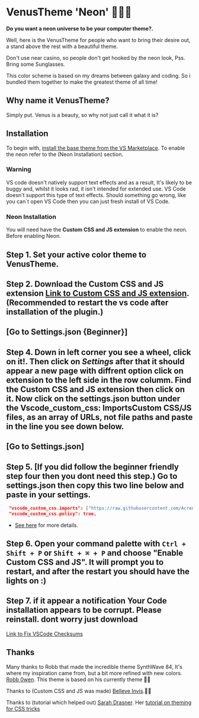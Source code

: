 # VenusTheme 'Neon' 🤟🏼🌟

__Do you want a neon universe to be your computer theme?.__

Well, here is the VenusTheme for people who want to bring their desire out, a stand above the rest with a beautiful theme. 

Don't use near casino, so people don't get hooked by the neon look, Pss. Bring some Sunglasses.


This color scheme is based on my dreams between galaxy and coding.
So i bundled them together to make the greatest theme of all time! 


## Why name it VenusTheme?
Simply put. Venus is a beauty, so why not just call it what it is?


## Installation
To begin with, [install the base theme from the VS Marketplace](https://marketplace.visualstudio.com/items?itemName=Anciaveus.venustheme). To enable the neon refer to the (Neon Installation) section.


### Warning
VS code doesn't natively support text effects and as a result, It's likely to be buggy and, whilst it looks rad, it isn't intended for extended use. VS Code doesn't support this type of text effects. Should something go wrong, like you can`t open VS Code then you can just fresh install of VS Code.


### Neon Installation

You will need have the __Custom CSS and JS extension__ to enable the neon. 
Before enabling Neon.

## Step 1. Set your active color theme to __VenusTheme__. 

## Step 2. Download the Custom CSS and JS extension [Link to Custom CSS and JS extension](https://marketplace.visualstudio.com/items?itemName=be5invis.vscode-custom-css). (Recommended to restart the vs code after installation of the plugin.)

## [Go to Settings.json {Beginner}] 
## Step 4. Down in left corner you see a wheel, click on it!. Then click on _Settings_ after that it should appear a new page with diffrent option click on extension to the left side in the row columm. Find the Custom CSS and JS extension then click on it. Now click on the settings.json button under the __Vscode_custom_css: ImportsCustom CSS/JS files, as an array of URLs, not file paths__ and paste in the line you see down below.

## [Go to Settings.json]
## Step 5. [If you did follow the beginner friendly step four then you dont need this step.) Go to __settings.json__ then copy this two line below and paste in your settings.

   ```json
    "vscode_custom_css.imports": ["https://raw.githubusercontent.com/Acrenactive/VenusTheme/master/themes/venus.css"],
    "vscode_custom_css.policy": true,
   ```
 - [See here](https://en.wikipedia.org/wiki/File_URI_scheme) for more details.

## Step 6. Open your command palette with `Ctrl + Shift + P` or `Shift + ⌘ + P` and choose "__Enable Custom CSS and JS__". It will prompt you to restart, and after the restart you should have the lights on :)

## Step 7. if it appear a notification __Your Code installation appears to be corrupt. Please reinstall.__ dont worry just download 
[Link to Fix VSCode Checksums](https://marketplace.visualstudio.com/items?itemName=lehni.vscode-fix-checksums)

## Thanks 
Many thanks to Robb that made the incredible theme SynthWave 84, It's where my inspiration came from, but a bit more refined with new colors. [Robb 0wen](https://github.com/robb0wen). This theme is based on his currently theme 🙌🏼

Thanks to (Custom CSS and JS was made) [Belleve Invis](https://github.com/be5invis/vscode-custom-css).👌🏽

Thanks to (tutorial which helped out) [Sarah Drasner](https://twitter.com/sarah_edo). Her [tutorial on theming for CSS tricks](https://css-tricks.com/creating-a-vs-code-theme/) 



